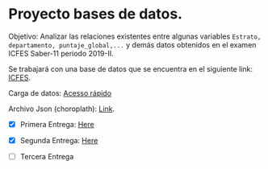 # **Proyecto bases de datos.** 

Objetivo: Analizar las relaciones existentes entre algunas variables `Estrato, departamento, puntaje_global,...` y demás datos obtenidos en el examen ICFES Saber-11 periodo 2019-II.

Se trabajará con una base de datos que se encuentra en el siguiente link: [ICFES](https://www.datos.gov.co/Educaci-n/Saber-11-2019-2/ynam-yc42/data).

Carga de datos: [Acesso rápido](Code/CargaDatos.sql)

Archivo Json (choroplath): [Link](https://gist.githubusercontent.com/john-guerra/43c7656821069d00dcbc/raw/be6a6e239cd5b5b803c6e7c2ec405b793a9064dd/Colombia.geo.json).

- [x] Primera Entrega: [Here](Descripción/PrimeraEntrega.pdf)
- [x] Segunda Entrega: [Here](Descripción/SegundaEntrega.pdf)
- [ ] Tercera Entrega



